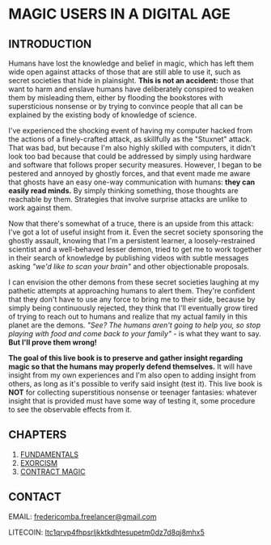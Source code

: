 # MAGIC USERS IN A DIGITAL AGE

## INTRODUCTION

Humans have lost the knowledge and belief in magic, which has left them wide open against attacks of those that are still able to use it, such as secret societies that hide in plainsight. **This is not an accident:** those that want to harm and enslave humans have deliberately conspired to weaken them by misleading them, either by flooding the bookstores with supersticious nonsense or by trying to convince people that all can be explained by the existing body of knowledge of science.

I've experienced the shocking event of having my computer hacked from the actions of a finely-crafted attack, as skillfully as the "Stuxnet" attack. That was bad, but because I'm also highly skilled with computers, it didn't look too bad because that could be addressed by simply using hardware and software that follows proper security measures. However, I began to be pestered and annoyed by ghostly forces, and that event made me aware that ghosts have an easy one-way communication with humans: **they can easily read minds.** By simply thinking something, those thoughts are reachable by them. Strategies that involve surprise attacks are unlike to work against them.

Now that there's somewhat of a truce, there is an upside from this attack: I've got a lot of useful insight from it. Even the secret society sponsoring the ghostly assault, knowing that I'm a persistent learner, a loosely-restrained scientist and a well-behaved lesser demon, tried to get me to work together in their search of knowledge by publishing videos with subtle messages asking *"we'd like to scan your brain"* and other objectionable proposals.

I can envision the other demons from these secret societies laughing at my pathetic attempts at approaching humans to alert them. They're confident that they don't have to use any force to bring me to their side, because by simply being continuously rejected, they think that I'll eventually grow tired of trying to reach out to humans and realize that my actual family in this planet are the demons. *"See? The humans aren't going to help you, so stop playing with food and come back to your family"* - is what they want to say. **But I'll prove them wrong!**

**The goal of this live book is to preserve and gather insight regarding magic so that the humans may properly defend themselves.** It will have insight from my own experiences and I'm also open to adding insight from others, as long as it's possible to verify said insight (test it). This live book is **NOT** for collecting superstitious nonsense or teenager fantasies: whatever insight that is provided must have some way of testing it, some procedure to see the observable effects from it.

## CHAPTERS

1. [FUNDAMENTALS](chapters/FUNDAMENTALS.md)
2. [EXORCISM](chapters/EXORCISM.md)
3. [CONTRACT MAGIC](chapters/CONTRACT_MAGIC.md)

## CONTACT

EMAIL: [fredericomba.freelancer@gmail.com](mailto:fredericomba.freelancer@gmail.com)

LITECOIN: [ltc1qrvp4fhpsrljkktkdhtesupetm0dz7d8qj8mhx5](litecoin:LTC1QRVP4FHPSRLJKKTKDHTESUPETM0DZ7D8QJ8MHX5?label=Book%20%22MAGIC%20USERS%20IN%20A%20DIGITAL%20AGE%22)
